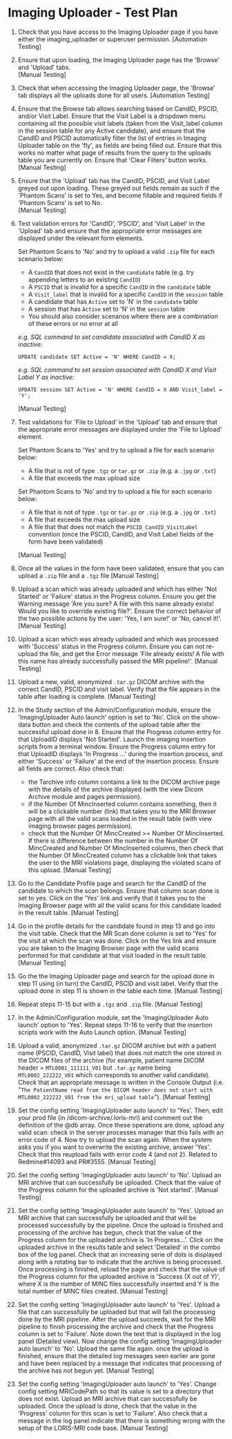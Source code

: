 # Imaging Uploader - Test Plan
      
1. Check that you have access to the Imaging Uploader page if you have either the imaging_uploader or superuser permission.
   [Automation Testing]
2. Ensure that upon loading, the Imaging Uploader page has the 'Browse' and 'Upload' tabs.  
   [Manual Testing]
3. Check that when accessing the Imaging Uploader page, the 'Browse' tab displays all the uploads done for all users.
   [Automation Testing]
4. Ensure that the Browse tab allows searching based on CandID, PSCID, and/or Visit Label. Ensure that the Visit Label 
   is a dropdown menu containing all the possible visit labels (taken from the Visit_label column in the session table 
   for any Active candidate), and ensure that the CandID and PSCID automatically filter the list of entries in Imaging 
   Uploader table on the 'fly', as fields are being filled out. Ensure that this works no matter what page of results
   from the query to the uploads table you are currently on. Ensure that 'Clear Filters' button works.
   [Manual Testing]      
5. Ensure that the 'Upload' tab has the CandID, PSCID, and Visit Label greyed out upon loading. These greyed out fields remain
   as such if the 'Phantom Scans' is set to Yes, and become fillable and required fields if 'Phantom Scans' is set to No.  
   [Manual Testing]
6. Test validation errors for 'CandID', 'PSCID', and 'Visit Label' in the 'Upload' tab and ensure that the appropriate
   error messages are displayed under the relevant form elements.

   Set Phantom Scans to 'No' and try to upload a valid `.zip` file for each scenario below:
   - A `CandID` that does not exist in the `candidate` table (e.g. try appending letters to an existing `CandID`)
   - A `PSCID` that is invalid for a specific `CandID` in the `candidate` table
   - A `Visit_label` that is invalid for a specific `CandID` in the `session` table
   - A candidate that has `Active` set to 'N' in the `candidate` table
   - A session that has `Active` set to 'N' in the `session` table
   - You should also consider scenarios where there are a combination of these errors or no error at all

   _e.g. SQL command to set candidate associated with CandID X as inactive:_

   `UPDATE candidate SET Active = 'N' WHERE CandID = X;`

   _e.g. SQL command to set session associated with CandID X and Visit Label Y as inactive:_

   `UPDATE session SET Active = 'N' WHERE CandID = X AND Visit_label = 'Y';`

   [Manual Testing]

7. Test validations for 'File to Upload' in the 'Upload' tab and ensure that the appropriate
   error messages are displayed under the 'File to Upload' element.

   Set Phantom Scans to 'Yes' and try to upload a file for each scenario below:
   - A file that is not of type `.tgz` or `tar.gz` or `.zip` (e.g. a `.jpg` or `.txt`)
   - A file that exceeds the max upload size

   Set Phantom Scans to 'No' and try to upload a file for each scenario below:
   - A file that is not of type `.tgz` or `tar.gz` or `.zip` (e.g. a `.jpg` or `.txt`)
   - A file that exceeds the max upload size
   - A file that that does not match the `PSCID_CandID_VisitLabel` convention
      (once the PSCID, CandID, and Visit Label fields of the form have been validated)

   [Manual Testing]

8. Once all the values in the form have been validated, ensure that you can upload a `.zip` file and a `.tgz` file
   [Manual Testing]
9. Upload a scan which was already uploaded and which has either 'Not Started' or 'Failure' status in the Progress column. 
   Ensure you get the Warning message 'Are you sure? A file with this name already exists! Would you like to override 
   existing file?'. Ensure the correct behavior of the two possible actions by the user: 'Yes, I am sure!' or 'No, cancel it!'.  
   [Manual Testing]      
10. Upload a scan which was already uploaded and which was processed with 'Success' status in the Progress column. 
   Ensure you can not re-upload the file, and get the Error message 'File already exists! A file with this name has already 
   successfully passed the MRI pipeline!'. 
   [Manual Testing]      
11. Upload a new, valid, anonymized `.tar.gz` DICOM archive with the correct CandID, PSCID and visit label. Verify that the 
    file appears in the table after loading is complete. 
    [Manual Testing]
12. In the Study section of the Admin/Configuration module, ensure the 'ImagingUploader Auto launch' option is set to 'No'. 
    Click on the show-data button and check the contents of the upload table after the successful upload done in 8. Ensure that
    the Progress column entry for that UploadID displays 'Not Started'. 
    Launch the imaging insertion scripts from a terminal window. Ensure the Progress column entry for that UploadID displays
    'In Progress ...' during the insertion process, and either 'Success' or 'Failure' at the end of the insertion process.
    Ensure all fields are correct. Also check that:

    - the Tarchive info column contains a link to the DICOM archive page with the details of the archive displayed (with
      the view Dicom Archive module and pages permission).
    - if the Number Of MincInserted column contains something, then it will be a clickable number (link) that takes you to 
      the MRI Browser page with all the valid scans loaded in the result table (with view imaging browser pages permission).
    - check that the Number Of MincCreated >= Number Of MincInserted. If there is difference between the number in
      the Number Of MincCreated and Number Of MincInserted columns, then check that the Number Of MincCreated column has a 
      clickable link that takes the user to the MRI violations page, displaying the violated scans of this upload.
    [Manual Testing]      
13. Go to the Candidate Profile page and search for the CandID of the candidate to which the scan belongs. Ensure 
    that column scan done is set to yes. Click on the 'Yes' link and verify that it takes you to the Imaging Browser
    page with all the valid scans for this candidate loaded in the result table.
    [Manual Testing]
14. Go in the profile details for the candidate found in step 13 and go into the visit table. Check that the MR Scan 
    done column is set to 'Yes' for the visit at which the scan was done. Click on the Yes link and ensure you 
    are taken to the Imaging Browser page with the valid scans performed for that candidate at that visit loaded 
    in the result table.
    [Manual Testing]
15. Go the the Imaging Uploader page and search for the upload done in step 11 using (in turn) the CandID, PSCID and
    visit label. Verify that the upload done in step 11 is shown in the table each time. 
    [Manual Testing]
16. Repeat steps 11-15 but with a `.tgz` and `.zip` file.
    [Manual Testing]
17. In the Admin/Configuration module, set the 'ImagingUploader Auto launch' option to 'Yes'.
    Repeat steps 11-16 to verify that the insertion scripts work with the Auto Launch option.
    [Manual Testing]
18. Upload a valid, anonymized `.tar.gz` DICOM archive but with a patient name (PSCID, CandID, Visit label) that does not
    match the one stored in the DICOM files of the archive (for example, patient name DICOM header = `MTL0001_111111_V01`
    but `.tar.gz` name being `MTL0002_222222_V01` which corresponds to another valid candidate).
    Check that an appropriate message is written in the Console Output (i.e. "`The PatientName read from the DICOM header
    does not start with MTL0002_222222_V01 from the mri_upload table`").
    [Manual Testing]
19. Set the config setting 'ImagingUploader auto launch' to 'Yes'. Then, edit your prod file (in
	<LORIS MRI code dir>/dicom-archive/.loris-mri) and comment out the definition of the @db array. Once these operations
	are done, upload any valid scan: check in the server processes manager that this fails with an error code of 4.
	Now try to upload the scan again. When the system asks you if you want to overwrite the existing 
	archive, answer 'Yes'. Check that this reupload fails with error code 4 (and not 2). 
	Related to Redmine#14093 and PR#3555.
	[Manual Testing]
20. Set the config setting 'ImagingUploader auto launch' to 'No'. Upload an MRI archive that can successfully be
    uploaded. Check that the value of the Progress column for the uploaded archive is 'Not started'.
    [Manual Testing]
21. Set the config setting 'ImagingUploader auto launch' to 'Yes'. Upload an MRI archive that can successfully be
    uploaded and that will be processed successfully by the pipeline. Once the upload is finished and processing of the
    archive has begun, check that the value of the Progress column for the uploaded archive is 'In Progress...'.  Click 
    on the uploaded archive in the results table and select 'Detailed' in the combo box of the log panel. Check that an 
    increasing serie of dots is displayed along with a rotating bar to indicate that the archive is being processed. Once
    processing is finished, reload the page and check that the value of the Progress column for the uploaded archive is 
    'Success (X out of Y)', where X is the number of MINC files successfully inserted and Y is the total number of MINC 
    files created. 
    [Manual Testing]
22. Set the config setting 'ImagingUploader auto launch' to 'Yes'. Upload a file that can successfully be uploaded but that 
    will fail the processing done by the MRI pipeline. After the upload succeeds, wait for the MRI pipeline to finish processing
    the archive and check that the Progress column is set to 'Failure'. Note down the text that is displayed in the log panel
    (Detailed view). Now change the config setting 'ImagingUploader auto launch' to 'No'. Upload the same file again. once the
    upload is finished, ensure that the detailed log messages seen earlier are gone and have been replaced by a message that
    indicates that processing of the archive has not begun yet.
    [Manual Testing]
23. Set the config setting 'ImagingUploader auto launch' to 'Yes'. Change config setting MRICodePath so that its value is set to
    a directory that does not exist. Upload an MRI archive that can successfully be uploaded. Once the upload is done, check that
    the value in the 'Progress' column for this scan is set to 'Failure'. Also check that a message in the log panel indicate that
    there is something wrong with the setup of the LORIS-MRI code base.
    [Manual Testing]
    
